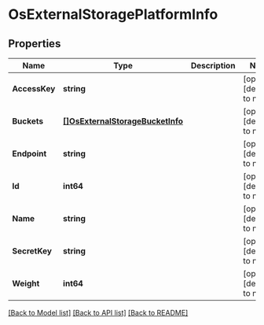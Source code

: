 # OsExternalStoragePlatformInfo

## Properties
Name | Type | Description | Notes
------------ | ------------- | ------------- | -------------
**AccessKey** | **string** |  | [optional] [default to null]
**Buckets** | [**[]OsExternalStorageBucketInfo**](OSExternalStorageBucketInfo.md) |  | [optional] [default to null]
**Endpoint** | **string** |  | [optional] [default to null]
**Id** | **int64** |  | [optional] [default to null]
**Name** | **string** |  | [optional] [default to null]
**SecretKey** | **string** |  | [optional] [default to null]
**Weight** | **int64** |  | [optional] [default to null]

[[Back to Model list]](../README.md#documentation-for-models) [[Back to API list]](../README.md#documentation-for-api-endpoints) [[Back to README]](../README.md)


